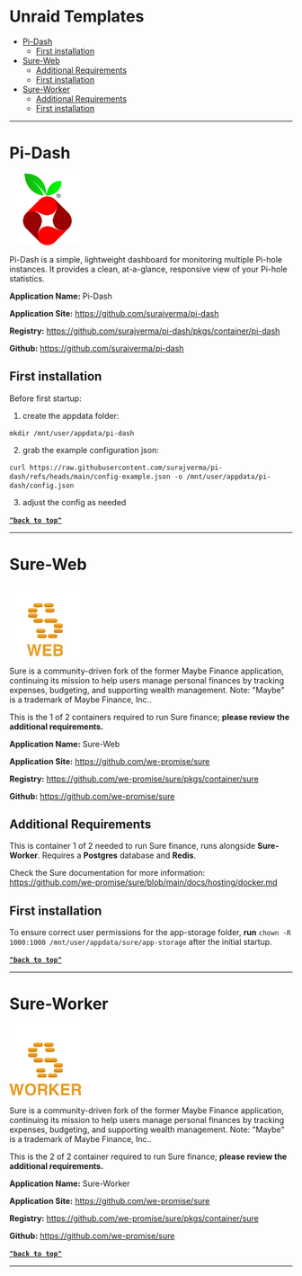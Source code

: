 # Unraid Templates
- [Pi-Dash](#pi-dash)
  * [First installation](#first-installation)
- [Sure-Web](#sure-web)
  * [Additional Requirements](#additional-requirements)
  * [First installation](#first-installation)
- [Sure-Worker](#sure-worker)
  * [Additional Requirements](#additional-requirements)
  * [First installation](#first-installation)

----
# Pi-Dash
![Pi-Dash](https://raw.githubusercontent.com/Skylinar/unraid_templates/refs/heads/main/images/readme/pi-dash-128.png)

Pi-Dash is a simple, lightweight dashboard for monitoring multiple Pi-hole instances. It provides a clean, at-a-glance, responsive view of your Pi-hole statistics.

**Application Name:** Pi-Dash

**Application Site:** https://github.com/surajverma/pi-dash

**Registry:** https://github.com/surajverma/pi-dash/pkgs/container/pi-dash

**Github:** https://github.com/surajverma/pi-dash

## First installation 
Before first startup:
1. create the appdata folder: 
```
mkdir /mnt/user/appdata/pi-dash
```
2. grab the example configuration json: 
```
curl https://raw.githubusercontent.com/surajverma/pi-dash/refs/heads/main/config-example.json -o /mnt/user/appdata/pi-dash/config.json
```
3. adjust the config as needed

**[`^back to top^`](#unraid-templates)**

----
# Sure-Web
![Sure-Web](https://raw.githubusercontent.com/Skylinar/unraid_templates/refs/heads/main/images/readme/sure-web-128.png)

Sure is a community-driven fork of the former Maybe Finance application, continuing its mission to help users manage personal finances by tracking expenses, budgeting, and supporting wealth management.
Note: "Maybe" is a trademark of Maybe Finance, Inc..

This is the 1 of 2 containers required to run Sure finance; **please review the additional requirements.**

**Application Name:** Sure-Web

**Application Site:** https://github.com/we-promise/sure

**Registry:** https://github.com/we-promise/sure/pkgs/container/sure

**Github:** https://github.com/we-promise/sure
## Additional Requirements
This is container 1 of 2 needed to run Sure finance, runs alongside **Sure-Worker**.
Requires a **Postgres** database and **Redis**.

Check the Sure documentation for more information: https://github.com/we-promise/sure/blob/main/docs/hosting/docker.md
## First installation 
To ensure correct user permissions for the app-storage folder, **run** `chown -R 1000:1000 /mnt/user/appdata/sure/app-storage` after the initial startup.

**[`^back to top^`](#unraid-templates)**

----
# Sure-Worker
![Sure-Worker](https://raw.githubusercontent.com/Skylinar/unraid_templates/refs/heads/main/images/readme/sure-worker-128.png)

Sure is a community-driven fork of the former Maybe Finance application, continuing its mission to help users manage personal finances by tracking expenses, budgeting, and supporting wealth management.
Note: "Maybe" is a trademark of Maybe Finance, Inc..

This is the 2 of 2 container required to run Sure finance; **please review the additional requirements.**

**Application Name:** Sure-Worker

**Application Site:** https://github.com/we-promise/sure

**Registry:** https://github.com/we-promise/sure/pkgs/container/sure

**Github:** https://github.com/we-promise/sure

**[`^back to top^`](#unraid-templates)**

----